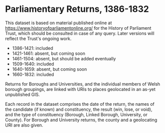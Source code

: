 # Parliamentary Returns, 1386-1832
This dataset is based on material published online at https://www.historyofparliamentonline.org/ for the History of Parliament Trust, which should be consulted in case of any query. Later versions will reflect the Trust's ongoing work.  
<ul>
  <li>1386-1421: included</li>
  <li>1421-1461: absent, but coming soon</li>
  <li>1461-1504: absent, but should be added eventually</li>
  <li>1509-1640: included</li>
  <li>1640-1659: absent, but coming soon</li>
  <li>1660-1832: included</li>
</ul>

Returns for Boroughs and Universities, and the individual members of Welsh borough groupings, are linked with URIs to places geolocated in an as-yet unpublished GIS.

Each record in the dataset comprises the date of the return, the names of the candidate (if known) and constituency, the result (win, lose, or void), and the type of constituency (Borough, Linked Borough, University, or County). For Borough and University returns, the county and a geolocating URI are also given.

